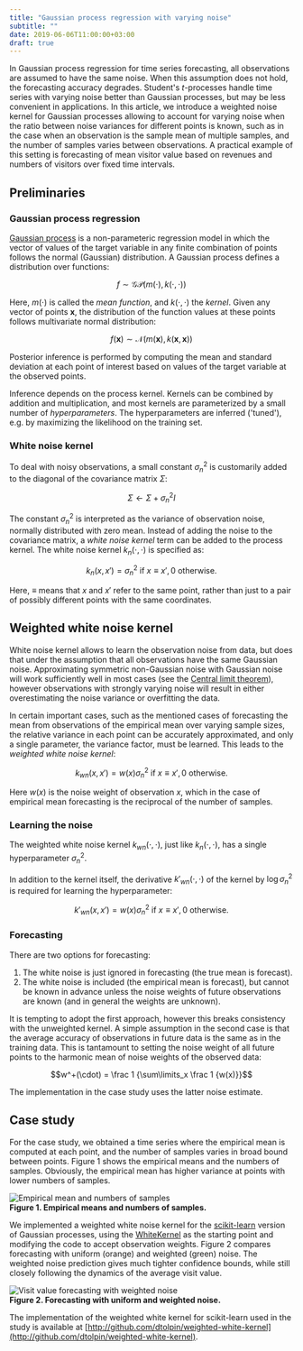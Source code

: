 ```yaml
---
title: "Gaussian process regression with varying noise"
subtitle: ""
date: 2019-06-06T11:00:00+03:00
draft: true
---
```


In Gaussian process regression for time series forecasting, all
observations are assumed to have the same noise. When this
assumption does not hold, the forecasting accuracy degrades.
Student's _t_-processes handle time series with varying noise
better than Gaussian processes, but may be less convenient in
applications. In this article, we introduce a weighted noise
kernel for Gaussian processes allowing to account for varying
noise when the ratio between noise variances for different
points is known, such as in the case when an observation is the
sample mean of multiple samples, and the number of samples
varies between observations. A practical example of this setting
is forecasting of mean visitor value based on revenues and
numbers of visitors over fixed time intervals.

## Preliminaries

### Gaussian process regression

[Gaussian
process](https://en.m.wikipedia.org/wiki/Gaussian_process) is a
non-parameteric regression model in which the vector of values
of the target variable in any finite combination of points
follows the normal (Gaussian) distribution. A Gaussian process
defines a distribution over functions:

$$f \sim \mathcal{GP}(m(\cdot), k(\cdot, \cdot))$$

Here, $m(\cdot)$ is called the _mean function_, and $k(\cdot,
\cdot)$ the _kernel_. Given any vector of points $\pmb{x}$,
the distribution of the function values at these points
follows multivariate normal distribution:

$$f(\pmb{x}) \sim \mathcal{N}(m(\pmb{x}), k(\pmb{x}, \pmb{x}))$$


Posterior inference is performed by computing the mean and
standard deviation at each point of interest based on values of
the target variable at the observed points. 

Inference depends on the process kernel. Kernels can be combined
by addition and multiplication, and most kernels are
parameterized by a small number of _hyperparameters_. The
hyperparameters are inferred ('tuned'), e.g. by maximizing the
likelihood on the training set.


### White noise kernel

To deal with noisy observations, a small constant $\sigma_n^2$
is customarily added to the diagonal of the covariance matrix
$\Sigma$:

$$\Sigma \gets \Sigma + \sigma_n^2I$$

The constant $\sigma_n^2$ is interpreted as the variance of
observation noise, normally distributed with zero mean. Instead
of adding the noise to the covariance matrix, a _white
noise kernel_ term can be added to the process kernel. The white
noise kernel $k_n(\cdot, \cdot)$ is specified as:

$$k_n(x, x') = \sigma_n^2 \text{ if } x \equiv x', 0 \mbox{ otherwise.}$$

Here, $\equiv$ means that $x$ and $x'$ refer to the same point,
rather than just to a pair of possibly different points with the
same coordinates.

## Weighted white noise kernel

White noise kernel allows to learn the observation noise from
data, but does that under the assumption that all observations
have the same Gaussian noise. Approximating symmetric
non-Gaussian noise with Gaussian noise will work sufficiently
well in most cases (see the
[Central limit theorem](https://en.m.wikipedia.org/wiki/Central_limit_theorem)), however observations with strongly varying noise will
result in either overestimating the noise variance or
overfitting the data.

In certain important cases, such as the mentioned cases of
forecasting the mean from observations of the empirical mean
over varying sample sizes, the relative variance in each point
can be accurately approximated, and only a single parameter, the
variance factor, must be learned. This leads to the _weighted
white noise kernel_:


$$k_{wn}(x, x') = w(x) \sigma_n^2 \text{ if } x \equiv x', 0 \mbox{ otherwise.}$$

Here $w(x)$ is the noise weight of observation $x$, which in the
case of empirical mean forecasting is the reciprocal of the
number of samples.

### Learning the noise

The weighted white noise kernel $k_{wn}(\cdot, \cdot)$, just like $k_n(\cdot, \cdot)$, has a single hyperparameter $\sigma_n^2$.

In addition to the kernel itself, the derivative $k'_{wn}(\cdot, \cdot)$ of the kernel
by $\log \sigma_n^2$ is required for learning the hyperparameter:

$$k'_{wn}(x, x') = w(x)\sigma_n^2  \text{ if } x \equiv x', 0 \mbox{ otherwise.}$$

### Forecasting

There are two options for forecasting:

1. The white noise is just ignored in forecasting (the true mean
   is forecast).
2. The white noise is included (the empirical mean is forecast),
   but cannot be known in advance unless the noise weights of
   future observations are known (and in general the weights are
   unknown).

It is tempting to adopt the first approach, however this breaks
consistency with the unweighted kernel. A simple assumption in
the second case is that the average accuracy of
observations in future data is the same as in the training data.
This is tantamount to setting the noise weight of all future
points to the harmonic mean of noise weights of the observed
data:

$$w^+(\cdot) = \frac 1 {\sum\limits_x \frac 1 {w(x)}}$$

The implementation in the case study uses the latter noise
estimate.

## Case study

For the case study, we obtained a time series where the
empirical mean is computed at each point, and the number
of samples varies in broad bound between points. Figure 1 
shows the empirical means and the numbers of samples. Obviously,
the empirical mean has higher variance at points with lower
numbers of samples.

![Empirical mean and numbers of samples](/images/weighted-white/series-visits.png)  
**Figure 1. Empirical means and numbers of samples.**

We implemented a weighted white noise kernel for the
[scikit-learn](scikit-learn.org) version of Gaussian processes,
using the
[WhiteKernel](https://scikit-learn.org/stable/modules/generated/sklearn.gaussian_process.kernels.WhiteKernel.html)
as the starting point and modifying the code to accept
observation weights. Figure 2 compares forecasting with uniform
(orange) and weighted (green) noise. The weighted noise
prediction gives much tighter confidence bounds, while still
closely following the dynamics of the average visit value.

![Visit value forecasting with weighted noise](/images/weighted-white/weighted-gp-forecast.png)  
**Figure 2. Forecasting with uniform and weighted noise.**

The implementation of the weighted white kernel for scikit-learn
used in the study is available at
[http://github.com/dtolpin/weighted-white-kernel](http://github.com/dtolpin/weighted-white-kernel).
